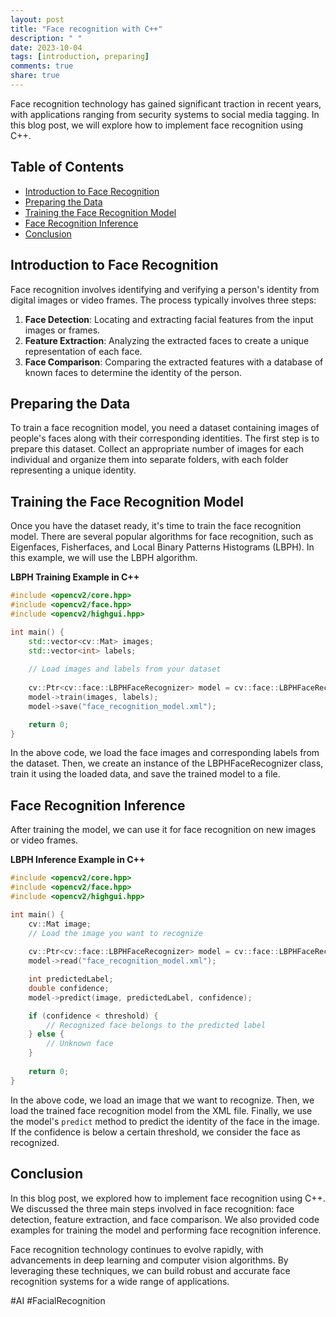 ```yaml
---
layout: post
title: "Face recognition with C++"
description: " "
date: 2023-10-04
tags: [introduction, preparing]
comments: true
share: true
---
```


Face recognition technology has gained significant traction in recent years, with applications ranging from security systems to social media tagging. In this blog post, we will explore how to implement face recognition using C++.

## Table of Contents
- [Introduction to Face Recognition](#introduction-to-face-recognition)
- [Preparing the Data](#preparing-the-data)
- [Training the Face Recognition Model](#training-the-face-recognition-model)
- [Face Recognition Inference](#face-recognition-inference)
- [Conclusion](#conclusion)

## Introduction to Face Recognition

Face recognition involves identifying and verifying a person's identity from digital images or video frames. The process typically involves three steps:

1. **Face Detection**: Locating and extracting facial features from the input images or frames.
2. **Feature Extraction**: Analyzing the extracted faces to create a unique representation of each face.
3. **Face Comparison**: Comparing the extracted features with a database of known faces to determine the identity of the person.

## Preparing the Data

To train a face recognition model, you need a dataset containing images of people's faces along with their corresponding identities. The first step is to prepare this dataset. Collect an appropriate number of images for each individual and organize them into separate folders, with each folder representing a unique identity.

## Training the Face Recognition Model

Once you have the dataset ready, it's time to train the face recognition model. There are several popular algorithms for face recognition, such as Eigenfaces, Fisherfaces, and Local Binary Patterns Histograms (LBPH). In this example, we will use the LBPH algorithm.

**LBPH Training Example in C++**
```cpp
#include <opencv2/core.hpp>
#include <opencv2/face.hpp>
#include <opencv2/highgui.hpp>

int main() {
    std::vector<cv::Mat> images;
    std::vector<int> labels;
    
    // Load images and labels from your dataset
    
    cv::Ptr<cv::face::LBPHFaceRecognizer> model = cv::face::LBPHFaceRecognizer::create();
    model->train(images, labels);
    model->save("face_recognition_model.xml");

    return 0;
}
```

In the above code, we load the face images and corresponding labels from the dataset. Then, we create an instance of the LBPHFaceRecognizer class, train it using the loaded data, and save the trained model to a file.

## Face Recognition Inference

After training the model, we can use it for face recognition on new images or video frames.

**LBPH Inference Example in C++**
```cpp
#include <opencv2/core.hpp>
#include <opencv2/face.hpp>
#include <opencv2/highgui.hpp>

int main() {
    cv::Mat image;
    // Load the image you want to recognize
    
    cv::Ptr<cv::face::LBPHFaceRecognizer> model = cv::face::LBPHFaceRecognizer::create();
    model->read("face_recognition_model.xml");

    int predictedLabel;
    double confidence;
    model->predict(image, predictedLabel, confidence);

    if (confidence < threshold) {
        // Recognized face belongs to the predicted label
    } else {
        // Unknown face
    }
    
    return 0;
}
```

In the above code, we load an image that we want to recognize. Then, we load the trained face recognition model from the XML file. Finally, we use the model's `predict` method to predict the identity of the face in the image. If the confidence is below a certain threshold, we consider the face as recognized.

## Conclusion

In this blog post, we explored how to implement face recognition using C++. We discussed the three main steps involved in face recognition: face detection, feature extraction, and face comparison. We also provided code examples for training the model and performing face recognition inference.

Face recognition technology continues to evolve rapidly, with advancements in deep learning and computer vision algorithms. By leveraging these techniques, we can build robust and accurate face recognition systems for a wide range of applications.

#AI #FacialRecognition